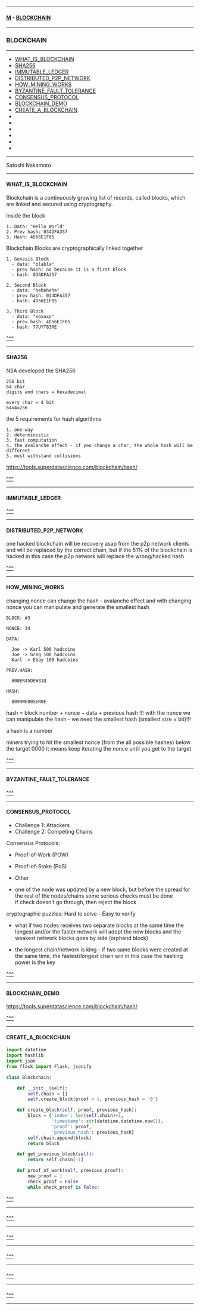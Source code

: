 
---

#### [M](https://github.com/ttltrk/TTT/blob/master/menu.md) - [BLOCKCHAIN](https://github.com/ttltrk/TTT/blob/master/BLK/BLK.md)

---

### BLOCKCHAIN

---

* [WHAT_IS_BLOCKCHAIN](#WHAT_IS_BLOCKCHAIN)
* [SHA256](#SHA256)
* [IMMUTABLE_LEDGER](#IMMUTABLE_LEDGER)
* [DISTRIBUTED_P2P_NETWORK](#DISTRIBUTED_P2P_NETWORK)
* [HOW_MINING_WORKS](#HOW_MINING_WORKS)
* [BYZANTINE_FAULT_TOLERANCE](#BYZANTINE_FAULT_TOLERANCE)
* [CONSENSUS_PROTOCOL](#CONSENSUS_PROTOCOL)
* [BLOCKCHAIN_DEMO](#BLOCKCHAIN_DEMO)
* [CREATE_A_BLOCKCHAIN](#CREATE_A_BLOCKCHAIN)
* [](#)
* [](#)
* [](#)
* [](#)
* [](#)
* [](#)

---

Satoshi Nakamoto

---

#### WHAT_IS_BLOCKCHAIN

Blockchain is a continuously growing list of records, called blocks, which are linked and secured using cryptography.

Inside the block

```
1. Data: "Hello World"
2. Prev hash: 034DFA357
3. Hash: 4D56E1F05
```

Blockchain
Blocks are cryptographically linked together

```
1. Genesis Block
  - data: "blabla"
  - prev hash: no because it is a first block
  - hash: 034DFA357

2. Second Block
  - data: "hehehehe"
  - prev hash: 034DFA357
  - hash: 4D56E1F05

3. Third Block
  - data: "xoxoxo"
  - prev hash: 4D56E1F05
  - hash: 77UYT83RE
```

[^^^](#BLOCKCHAIN)

---

#### SHA256

NSA developed the SHA256

```
256 bit
64 char
digits and chars = hexadecimal

every char = 4 bit
64x4=256
```

the 5 requirements for hash algorithms

```
1. one-way
2. deterministic
3. fast computation
4. the avalanche effect - if you change a char, the whole hash will be different
5. must withstand collisions
```

https://tools.superdatascience.com/blockchain/hash/

[^^^](#BLOCKCHAIN)

---

#### IMMUTABLE_LEDGER

[^^^](#BLOCKCHAIN)

---

#### DISTRIBUTED_P2P_NETWORK

one hacked blockchain will be recovery asap from the p2p network clients and will be replaced
by the correct chain, but if the 51% of the blockchain is hacked in this case the p2p network
will replace the wrong/hacked hash

[^^^](#BLOCKCHAIN)

---

#### HOW_MINING_WORKS

changing nonce can change the hash - avalanche effect
and with changing nonce you can manipulate and generate the smallest hash

```
BLOCK: #3

NONCE: 34

DATA:

  Joe -> Karl 500 hadcoins
  Joe -> Greg 100 hadcoins
  Karl -> Ebay 100 hadcoins

PREV.HASH:

  000ER45DEW31Q

HASH:

  8899WE00SER0E
```

hash = block number + nonce + data + previous hash
!!! with the nonce we can manipulate the hash - we need the smallest hash (smallest size = bit)!!!

a hash is a number

miners trying to hit the smallest nonce (from the all possible hashes) below the target 0000
it means keep iterating the nonce until you get to the target

[^^^](#BLOCKCHAIN)

---

#### BYZANTINE_FAULT_TOLERANCE

[^^^](#BLOCKCHAIN)

---

#### CONSENSUS_PROTOCOL

- Challenge 1: Attackers
- Challenge 2: Competing Chains

Consensus Protocols:
  - Proof-of-Work (POW)
  - Proof-of-Stake (PoS)
  - Other

- one of the node was updated by a new block, but before the spread for the rest of the nodes/chains
  some serious checks must be done   
  if check doesn't go through, then reject the block

cryptographic puzzles: Hard to solve - Easy to verify   

- what if two nodes receives two separate blocks at the same time
  the longest and/or the faster network will adopt the new blocks and the weakest network blocks goes by side (orphand block)

- the longest chain/network is king - if two same blocks were created at the same time, the fastest/longest chain win
  in this case the hashing power is the key

[^^^](#BLOCKCHAIN)

---

#### BLOCKCHAIN_DEMO

https://tools.superdatascience.com/blockchain/hash/

[^^^](#BLOCKCHAIN)

---

#### CREATE_A_BLOCKCHAIN

```py
import datetime
import hashlib
import json
from flask import Flask, jsonify

class Blockchain:

    def __init__(self):
        self.chain = []
        self.create_block(proof = 1, previous_hash = '0')

    def create_block(self, proof, previous_hash):
        block = {'index': len(self.chain)+1,
                 'timestamp': str(datetime.datetime.now()),
                 'proof': proof,
                 'previous_hash': previous_hash}
        self.chain.append(block)
        return block

    def get_previous_block(self):
        return self.chain[-1]

    def proof_of_work(self, previous_proof):
        new_proof = 1
        check_proof = False
        while check_proof is False:
```

[^^^](#BLOCKCHAIN)

---

####

[^^^](#BLOCKCHAIN)

---

####

[^^^](#BLOCKCHAIN)

---

####

[^^^](#BLOCKCHAIN)

---

####

[^^^](#BLOCKCHAIN)

---

####

[^^^](#BLOCKCHAIN)

---
